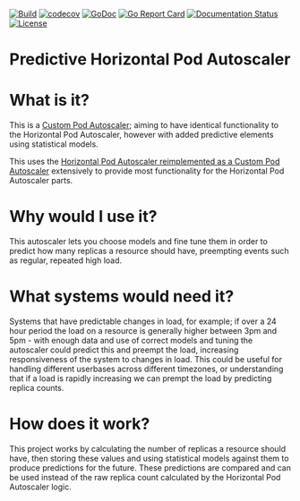 [![Build](https://github.com/jthomperoo/predictive-horizontal-pod-autoscaler/workflows/main/badge.svg)](https://github.com/jthomperoo/predictive-horizontal-pod-autoscaler/actions)
[![codecov](https://codecov.io/gh/jthomperoo/predictive-horizontal-pod-autoscaler/branch/master/graph/badge.svg)](https://codecov.io/gh/jthomperoo/predictive-horizontal-pod-autoscaler)
[![GoDoc](https://godoc.org/github.com/jthomperoo/predictive-horizontal-pod-autoscaler?status.svg)](https://godoc.org/github.com/jthomperoo/predictive-horizontal-pod-autoscaler)
[![Go Report Card](https://goreportcard.com/badge/github.com/jthomperoo/predictive-horizontal-pod-autoscaler)](https://goreportcard.com/report/github.com/jthomperoo/predictive-horizontal-pod-autoscaler)
[![Documentation Status](https://readthedocs.org/projects/predictive-horizontal-pod-autoscaler/badge/?version=latest)](https://predictive-horizontal-pod-autoscaler.readthedocs.io/en/latest)
[![License](http://img.shields.io/:license-apache-blue.svg)](http://www.apache.org/licenses/LICENSE-2.0.html)
# Predictive Horizontal Pod Autoscaler

# What is it?

This is a [Custom Pod Autoscaler](https://www.github.com/jthomperoo/custom-pod-autoscaler); 
aiming to have identical functionality to the Horizontal Pod Autoscaler, however with added 
predictive elements using statistical models.  

This uses the 
[Horizontal Pod Autoscaler reimplemented as a Custom Pod Autoscaler](https://www.github.com/jthomperoo/horizontal-pod-autoscaler) 
extensively to provide most functionality for the Horizontal Pod Autoscaler parts.  

# Why would I use it?

This autoscaler lets you choose models and fine tune them in order to predict how many replicas a 
resource should have, preempting events such as regular, repeated high load. 

# What systems would need it?

Systems that have predictable changes in load, for example; if over a 24 hour period the load on a 
resource is generally higher between 3pm and 5pm - with enough data and use of correct models and 
tuning the autoscaler could predict this and preempt the load, increasing responsiveness of the 
system to changes in load. This could be useful for handling different userbases across different 
timezones, or understanding that if a load is rapidly increasing we can prempt the load by 
predicting replica counts.

# How does it work?

This project works by calculating the number of replicas a resource should have, then storing 
these values and using statistical models against them to produce predictions for the future. 
These predictions are compared and can be used instead of the raw replica count calculated by 
the Horizontal Pod Autoscaler logic.
